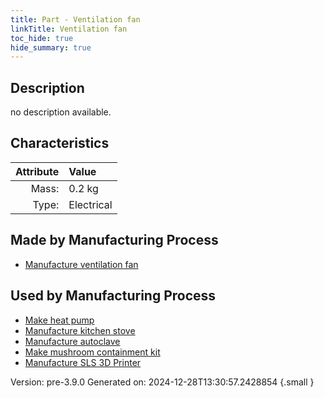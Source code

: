 ```yaml
---
title: Part - Ventilation fan
linkTitle: Ventilation fan
toc_hide: true
hide_summary: true
---
```


## Description
no description available.

## Characteristics

| Attribute      | Value |
|--------:|:------|
|Mass:|0.2 kg|
|Type:|Electrical|

## Made by Manufacturing Process

- [Manufacture ventilation fan](/docs/definitions/process/manufacture-ventilation-fan)

## Used by Manufacturing Process

- [Make heat pump](/docs/definitions/process/make-heat-pump)
- [Manufacture kitchen stove](/docs/definitions/process/manufacture-kitchen-stove)
- [Manufacture autoclave](/docs/definitions/process/manufacture-autoclave)
- [Make mushroom containment kit](/docs/definitions/process/make-mushroom-containment-kit)
- [Manufacture SLS 3D Printer](/docs/definitions/process/manufacture-sls-3d-printer)


Version: pre-3.9.0 Generated on: 2024-12-28T13:30:57.2428854
{.small }

